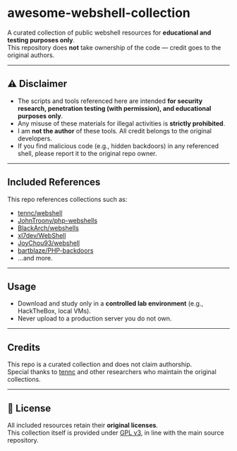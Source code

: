 # awesome-webshell-collection

  A curated collection of public webshell resources for **educational and testing purposes only**.  
This repository does **not** take ownership of the code — credit goes to the original authors.  

---

## ⚠️ Disclaimer
- The scripts and tools referenced here are intended **for security research, penetration testing (with permission), and educational purposes only**.  
- Any misuse of these materials for illegal activities is **strictly prohibited**.  
- I am **not the author** of these tools. All credit belongs to the original developers.  
- If you find malicious code (e.g., hidden backdoors) in any referenced shell, please report it to the original repo owner.

---

## Included References
This repo references collections such as:

- [tennc/webshell](https://github.com/tennc/webshell)  
- [JohnTroony/php-webshells](https://github.com/JohnTroony/php-webshells)  
- [BlackArch/webshells](https://github.com/BlackArch/webshells)  
- [xl7dev/WebShell](https://github.com/xl7dev/WebShell)  
- [JoyChou93/webshell](https://github.com/JoyChou93/webshell)  
- [bartblaze/PHP-backdoors](https://github.com/bartblaze/PHP-backdoors)  
- …and more.

---

## Usage
- Download and study only in a **controlled lab environment** (e.g., HackTheBox, local VMs).  
- Never upload to a production server you do not own.  

---

## Credits
This repo is a curated collection and does not claim authorship.  
Special thanks to [tennc](https://github.com/tennc) and other researchers who maintain the original collections.  

---

## 📜 License
All included resources retain their **original licenses**.  
This collection itself is provided under [GPL v3](https://www.gnu.org/licenses/gpl-3.0.en.html), in line with the main source repository.
